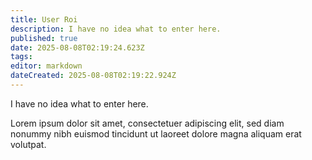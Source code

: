 ```yaml
---
title: User Roi
description: I have no idea what to enter here.
published: true
date: 2025-08-08T02:19:24.623Z
tags: 
editor: markdown
dateCreated: 2025-08-08T02:19:22.924Z
---
```


I have no idea what to enter here.

Lorem ipsum dolor sit amet, consectetuer adipiscing elit, sed diam nonummy nibh euismod tincidunt ut laoreet dolore magna aliquam erat volutpat.